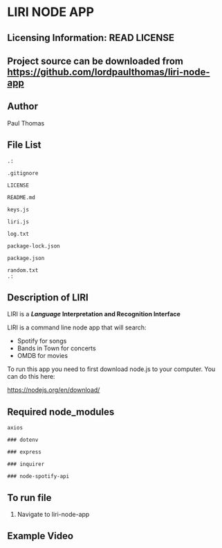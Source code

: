  # LIRI NODE APP
 
Licensing Information: READ LICENSE
---
Project source can be downloaded from https://github.com/lordpaulthomas/liri-node-app
----
Author
-----------
Paul Thomas

File List
---------
```
.:

.gitignore

LICENSE

README.md

keys.js

liri.js

log.txt

package-lock.json

package.json

random.txt
.:

```

Description of LIRI
-----------
LIRI is a **_Language_ Interpretation and Recognition Interface**

LIRI is a command line node app that will search:
* Spotify for songs
* Bands in Town for concerts
* OMDB for movies

To run this app you need to first download node.js to your computer.  You can do this here: 

https://nodejs.org/en/download/

Required node_modules
---------------------
``` axios ```
```
### dotenv
```
```
### express
```
```
### inquirer
```
```
### node-spotify-api
```

To run file
-----------
1. Navigate to liri-node-app


Example Video
-------------